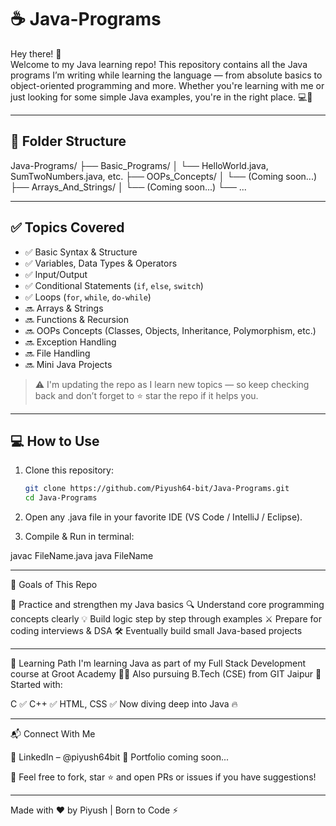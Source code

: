 # ☕ Java-Programs

Hey there! 👋  
Welcome to my Java learning repo! This repository contains all the Java programs I’m writing while learning the language — from absolute basics to object-oriented programming and more. Whether you're learning with me or just looking for some simple Java examples, you're in the right place. 💻🚀

---

## 📁 Folder Structure

Java-Programs/
├── Basic_Programs/
│ └── HelloWorld.java, SumTwoNumbers.java, etc.
├── OOPs_Concepts/
│ └── (Coming soon...)
├── Arrays_And_Strings/
│ └── (Coming soon...)
└── ...


---

## ✅ Topics Covered

- ✅ Basic Syntax & Structure
- ✅ Variables, Data Types & Operators
- ✅ Input/Output
- ✅ Conditional Statements (`if`, `else`, `switch`)
- ✅ Loops (`for`, `while`, `do-while`)
- 🔜 Arrays & Strings
- 🔜 Functions & Recursion
- 🔜 OOPs Concepts (Classes, Objects, Inheritance, Polymorphism, etc.)
- 🔜 Exception Handling
- 🔜 File Handling
- 🔜 Mini Java Projects

> ⚠️ I'm updating the repo as I learn new topics — so keep checking back and don’t forget to ⭐ star the repo if it helps you.

---

## 💻 How to Use

1. Clone this repository:
   ```bash
   git clone https://github.com/Piyush64-bit/Java-Programs.git
   cd Java-Programs
2. Open any .java file in your favorite IDE (VS Code / IntelliJ / Eclipse).

3. Compile & Run in terminal:

javac FileName.java
java FileName

---

🎯 Goals of This Repo

📘 Practice and strengthen my Java basics
🔍 Understand core programming concepts clearly
💡 Build logic step by step through examples
⚔️ Prepare for coding interviews & DSA
🛠️ Eventually build small Java-based projects

---

🧠 Learning Path
I'm learning Java as part of my Full Stack Development course at Groot Academy 👨‍💻
Also pursuing B.Tech (CSE) from GIT Jaipur 🏫
Started with:

C ✅
C++ ✅
HTML, CSS ✅
Now diving deep into Java 🔥

---

📬 Connect With Me

🔗 LinkedIn – @piyush64bit
💼 Portfolio coming soon...

🤝 Feel free to fork, star ⭐ and open PRs or issues if you have suggestions!

---

Made with ❤️ by Piyush | Born to Code ⚡

